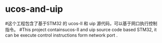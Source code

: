 # ucos-and-uip
#这个工程包含了基于STM32 的 ucos-II 和 uip 源代码，可以基于网口执行控制指令。
#This project containsucos-II and uip source code based STM32, it can be execute control instructions form network port .
